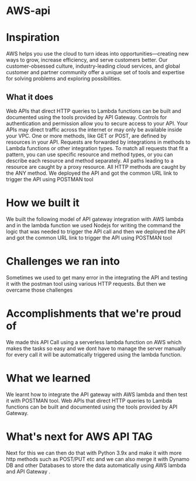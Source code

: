 # AWS-api
# Inspiration
AWS helps you use the cloud to turn ideas into opportunities—creating new ways to grow, increase efficiency, and serve customers better. Our customer-obsessed culture, industry-leading cloud services, and global customer and partner community offer a unique set of tools and expertise for solving problems and exploring possibilities. 
## What it does
Web APIs that direct HTTP queries to Lambda functions can be built and documented using the tools provided by API Gateway. Controls for authentication and permission allow you to secure access to your API. Your APIs may direct traffic across the internet or may only be available inside your VPC.
One or more methods, like GET or POST, are defined by resources in your API. Requests are forwarded by integrations in methods to Lambda functions or other integration types. To match all requests that fit a pattern, you can use specific resource and method types, or you can describe each resource and method separately. All paths leading to a resource are caught by a proxy resource. All HTTP methods are caught by the ANY method.
 We deployed the API and got the common URL link to trigger the API using POSTMAN tool 

# How we built it
We built the following model of API gateway integration with AWS lambda and in the lambda function we used Nodejs for writing the command the logic that was needed to trigger the API call and then we deployed the API and got the common URL link to trigger the API using POSTMAN tool 

# Challenges we ran into
Sometimes we used to get many error in the integrating the API and testing it with the postman tool using various HTTP requests. But then we overcame  those challenges

# Accomplishments that we're proud of
We made this API Call using a serverless lambda function on AWS which makes the tasks so easy and we dont have to manage the server manually for every call it will be automatically triggered using the lambda function.

# What we learned
We learnt how to integrate the API gateway with AWS lambda and then test it with POSTMAN tool.
Web APIs that direct HTTP queries to Lambda functions can be built and documented using the tools provided by API Gateway. 
# What's next for AWS API TAG
Next for this we can then do that with Python 3.9x and make it with more http methods such as POST/PUT etc and we can also merge it with Dynamo DB and other Databases to store the data automatically using AWS lambda and API Gateway .

